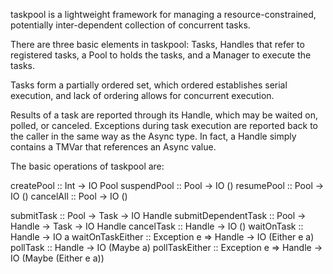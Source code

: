 taskpool is a lightweight framework for managing a resource-constrained,
potentially inter-dependent collection of concurrent tasks.

There are three basic elements in taskpool: Tasks, Handles that refer to
registered tasks, a Pool to holds the tasks, and a Manager to execute the
tasks.

Tasks form a partially ordered set, which ordered establishes serial
execution, and lack of ordering allows for concurrent execution.

Results of a task are reported through its Handle, which may be waited on,
polled, or canceled.  Exceptions during task execution are reported back to
the caller in the same way as the Async type.  In fact, a Handle simply
contains a TMVar that references an Async value.

The basic operations of taskpool are:

  createPool  :: Int -> IO Pool
  suspendPool :: Pool -> IO ()
  resumePool  :: Pool -> IO ()
  cancelAll   :: Pool -> IO ()

  submitTask          :: Pool -> Task -> IO Handle
  submitDependentTask :: Pool -> Handle -> Task -> IO Handle
  cancelTask          :: Handle -> IO ()
  waitOnTask          :: Handle -> IO a
  waitOnTaskEither    :: Exception e => Handle -> IO (Either e a)
  pollTask            :: Handle -> IO (Maybe a)
  pollTaskEither      :: Exception e => Handle -> IO (Maybe (Either e a))
